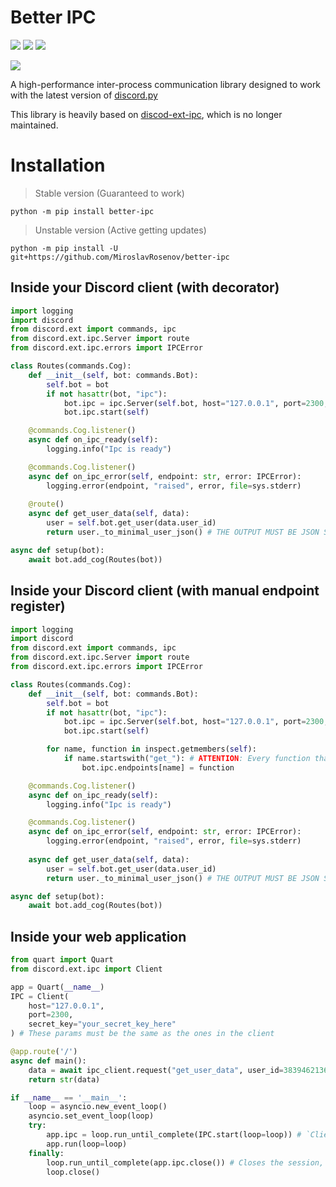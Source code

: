 # Better IPC

![](https://img.shields.io/pypi/v/better-ipc.svg)
![](https://img.shields.io/pypi/pyversions/better-ipc.svg)
![](https://img.shields.io/github/last-commit/MiroslavRosenov/better-ipc)

![](https://raw.githubusercontent.com/MiroslavRosenov/better-ipc/main/banner.png)

A high-performance inter-process communication library designed to work with the latest version of [discord.py](https://github.com/Rapptz/discord.py)

This library is heavily based on [discod-ext-ipc](https://github.com/Ext-Creators/discord-ext-ipc), which is no longer maintained.

# Installation
> Stable version (Guaranteed to work)
```shell
python -m pip install better-ipc
```

> Unstable version (Active getting updates)
```shell
python -m pip install -U git+https://github.com/MiroslavRosenov/better-ipc
```

## Inside your Discord client (with decorator)
```python
import logging
import discord
from discord.ext import commands, ipc
from discord.ext.ipc.Server import route
from discord.ext.ipc.errors import IPCError

class Routes(commands.Cog):
    def __init__(self, bot: commands.Bot):
        self.bot = bot
        if not hasattr(bot, "ipc"):
            bot.ipc = ipc.Server(self.bot, host="127.0.0.1", port=2300, secret_key="your_secret_key_here")
            bot.ipc.start(self)

    @commands.Cog.listener()
    async def on_ipc_ready(self):
        logging.info("Ipc is ready")

    @commands.Cog.listener()
    async def on_ipc_error(self, endpoint: str, error: IPCError):
        logging.error(endpoint, "raised", error, file=sys.stderr)
    
    @route()
    async def get_user_data(self, data):
        user = self.bot.get_user(data.user_id)
        return user._to_minimal_user_json() # THE OUTPUT MUST BE JSON SERIALIZABLE!

async def setup(bot):
    await bot.add_cog(Routes(bot))
```

## Inside your Discord client (with manual endpoint register)
```python
import logging
import discord
from discord.ext import commands, ipc
from discord.ext.ipc.Server import route
from discord.ext.ipc.errors import IPCError

class Routes(commands.Cog):
    def __init__(self, bot: commands.Bot):
        self.bot = bot
        if not hasattr(bot, "ipc"):
            bot.ipc = ipc.Server(self.bot, host="127.0.0.1", port=2300, secret_key="your_secret_key_here")
            bot.ipc.start(self)

        for name, function in inspect.getmembers(self):
            if name.startswith("get_"): # ATTENTION: Every function that stats with `get_` will be registered as endpoint
                bot.ipc.endpoints[name] = function

    @commands.Cog.listener()
    async def on_ipc_ready(self):
        logging.info("Ipc is ready")

    @commands.Cog.listener()
    async def on_ipc_error(self, endpoint: str, error: IPCError):
        logging.error(endpoint, "raised", error, file=sys.stderr)
    
    async def get_user_data(self, data):
        user = self.bot.get_user(data.user_id)
        return user._to_minimal_user_json() # THE OUTPUT MUST BE JSON SERIALIZABLE!

async def setup(bot):
    await bot.add_cog(Routes(bot))
```

## Inside your web application
```python
from quart import Quart
from discord.ext.ipc import Client

app = Quart(__name__)
IPC = Client(
    host="127.0.0.1", 
    port=2300, 
    secret_key="your_secret_key_here"
) # These params must be the same as the ones in the client

@app.route('/')
async def main():
    data = await ipc_client.request("get_user_data", user_id=383946213629624322)
    return str(data)

if __name__ == '__main__':
    loop = asyncio.new_event_loop()
    asyncio.set_event_loop(loop)
    try:
        app.ipc = loop.run_until_complete(IPC.start(loop=loop)) # `Client.start()` returns new Client instance
        app.run(loop=loop)
    finally:
        loop.run_until_complete(app.ipc.close()) # Closes the session, doesn't close the loop
        loop.close()
```
